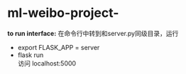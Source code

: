 # ml-weibo-project-

**to run interface:**
在命令行中转到和server.py同级目录，运行
+ export FLASK_APP = server
+ flask run   
访问 localhost:5000
